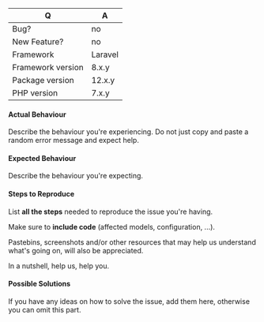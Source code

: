 | Q                 | A
| ----------------- | ---
| Bug?              | no|yes
| New Feature?      | no|yes
| Framework         | Laravel|Lumen
| Framework version | 8.x.y
| Package version   | 12.x.y
| PHP version       | 7.x.y

#### Actual Behaviour

Describe the behaviour you're experiencing. Do not just copy and paste a random error message and expect help.


#### Expected Behaviour

Describe the behaviour you're expecting.


#### Steps to Reproduce

List **all the steps** needed to reproduce the issue you're having.

Make sure to **include code** (affected models, configuration, ...).

Pastebins, screenshots and/or other resources that may help us understand what's going on, will also be appreciated.

In a nutshell, help us, help you.

#### Possible Solutions

If you have any ideas on how to solve the issue, add them here, otherwise you can omit this part.
